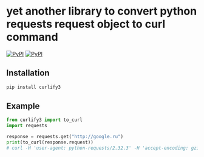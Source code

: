 # yet another library to convert python requests request object to curl command

[![PyPI](https://img.shields.io/pypi/v/curlify3.svg)](https://pypi.python.org/pypi/curlify3)
[![PyPI](https://img.shields.io/pypi/dm/curlify3.svg)](https://pypi.python.org/pypi/curlify3)

## Installation

```sh
pip install curlify3
```

## Example

```py
from curlify3 import to_curl
import requests

response = requests.get("http://google.ru")
print(to_curl(response.request))
# curl -H 'user-agent: python-requests/2.32.3' -H 'accept-encoding: gzip, deflate' -H 'accept: */*' -H 'connection: keep-alive' http://www.google.ru/
```
